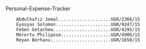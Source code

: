 Personal-Expense-Tracker

        Abdulhafiz Jemal....................UGR/2366/15
        Eyosyas Solomon.....................UGR/9247/15
        Feben Getachew......................UGR/4295/15
        Merertu Philipose...................UGR/4906/15
        Reyan Berhanu.......................UGR/1650/15
